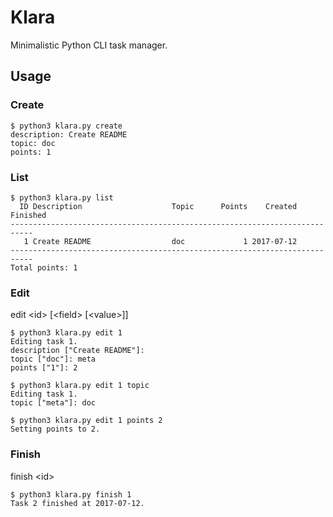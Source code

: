 # Klara

Minimalistic Python CLI task manager.

## Usage

### Create

    $ python3 klara.py create
    description: Create README
    topic: doc
    points: 1

### List

    $ python3 klara.py list
      ID Description                    Topic      Points    Created   Finished
    ---------------------------------------------------------------------------
       1 Create README                  doc             1 2017-07-12           
    ---------------------------------------------------------------------------
    Total points: 1

### Edit

edit \<id> [\<field> [\<value>]]

    $ python3 klara.py edit 1
    Editing task 1.
    description ["Create README"]: 
    topic ["doc"]: meta
    points ["1"]: 2

    $ python3 klara.py edit 1 topic
    Editing task 1.
    topic ["meta"]: doc

    $ python3 klara.py edit 1 points 2
    Setting points to 2.


### Finish

finish \<id>

    $ python3 klara.py finish 1
    Task 2 finished at 2017-07-12.

